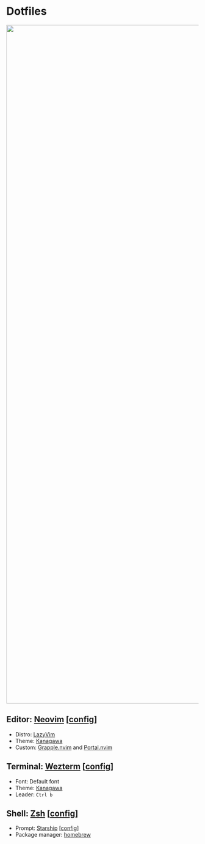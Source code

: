 # Dotfiles

<p align="center">
<img width="1774" alt="image" src="https://user-images.githubusercontent.com/2467016/226668608-ada9c1f2-b5a6-436f-a50d-748b50c3a505.png">
</p>

## Editor: [Neovim](https://neovim.io/) [[config](./nvim)]

* Distro: [LazyVim](https://www.lazyvim.org/)
* Theme: [Kanagawa](https://github.com/rebelot/kanagawa.nvim)
* Custom: [Grapple.nvim](https://github.com/cbochs/grapple.nvim) and [Portal.nvim](https://github.com/cbochs/portal.nvim)

## Terminal: [Wezterm](https://wezfurlong.org/wezterm/index.html) [[config](./wezterm)]

* Font: Default font
* Theme: [Kanagawa](https://github.com/rebelot/kanagawa.nvim)
* Leader: `Ctrl b`

## Shell: [Zsh](https://www.zsh.org/) [[config](./zsh)]

* Prompt: [Starship](https://github.com/starship/starship) [[config](./starship.toml)]
* Package manager: [homebrew](https://github.com/homebrew)
